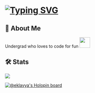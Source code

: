 # [![Typing SVG](https://readme-typing-svg.demolab.com?font=Quicksand&weight=600&size=30&pause=1000&color=F73175&center=true&width=435&lines=Hi%2C+I'm+Eklavya!+%F0%9F%91%8B)](https://git.io/typing-svg)

  
## 🚀 About Me
Undergrad who loves to code for fun <img src="https://cultofthepartyparrot.com/flags/hd/indiaparrot.gif" width="35" height="35"/>

## 🛠 Stats
<!-- <img src="https://github-readme-stats.vercel.app/api?username=Eklavyadev&show_icons=true&theme=dark&count_private=true" alt="EklavyaDev" /> -->
![](https://komarev.com/ghpvc/?username=eklavyadev&color=green&label=PROFILE+VIEWS)

[![@eklavya's Holopin board](https://holopin.me/eklavya)](https://holopin.io/@eklavya)
